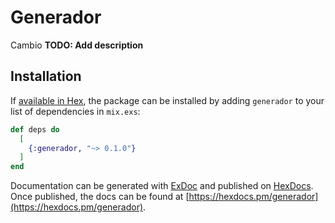 # Generador
Cambio
**TODO: Add description**

## Installation

If [available in Hex](https://hex.pm/docs/publish), the package can be installed
by adding `generador` to your list of dependencies in `mix.exs`:

```elixir
def deps do
  [
    {:generador, "~> 0.1.0"}
  ]
end
```

Documentation can be generated with [ExDoc](https://github.com/elixir-lang/ex_doc)
and published on [HexDocs](https://hexdocs.pm). Once published, the docs can
be found at [https://hexdocs.pm/generador](https://hexdocs.pm/generador).

